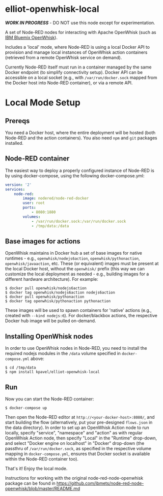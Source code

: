 elliot-openwhisk-local
======================

***WORK IN PROGRESS*** - DO NOT use this node except for experimentation.

A set of Node-RED nodes for interacting with Apache OpenWhisk (such as [IBM Bluemix OpenWhisk](https://console.ng.bluemix.net/openwhisk)).

Includes a 'local' mode, where Node-RED is using a local Docker API to provision and manage local instances of OpenWhisk action containers (retrieved from a remote OpenWhisk service on demand).

Currently Node-RED itself must run in a container managed by the same Docker endpoint (to simplify connectivity setup). Docker API can be accessible on a local socket (e.g., with `/var/run/docker.sock` mapped from the Docker host into Node-RED container), or via a remote API.

# Local Mode Setup
## Prereqs
You need a Docker host, where the entire deployment will be hosted (both Node-RED and the action containers). You also need `npm` and `git` packages installed.
## Node-RED container
The easiest way to deploy a properly configured instance of Node-RED is by using docker-compose, using the following docker-compose.yml:
```yaml
version: '2'
services:
    node-red:
        image: nodered/node-red-docker
        user: root
        ports:
            - 8080:1880
        volumes:
            - /var/run/docker.sock:/var/run/docker.sock
            - /tmp/data:/data
```

## Base images for actions
OpenWhisk maintains in Docker hub a set of base images for native runtimes - e.g., `openwhisk/nodejs6action`, `openwhisk/pythonaction`, `openwhisk/javaaction`, etc. These (or equivalent) images must be present at the local Docker host, without the `openwhisk/` prefix (this way we can customize the local deployment as needed - e.g., building images for a different hardware architecture). For example:
```shell
$ docker pull openwhisk/nodejs6action
$ docker tag openwhisk/nodejs6action nodejs6action
$ docker pull openwhisk/pythonaction
$ docker tag openwhisk/pythonaction pythonaction
```
These images will be used to spawn containers for 'native' actions (e.g., created with `--kind nodejs:6`). For docker/blackbox actions, the respective Docker hub image will be pulled on-demand.
## Installing OpenWhisk nodes
In order to use OpenWhisk nodes in Node-RED, you need to install the required nodejs modules in the `/data` volume specified in `docker-compose.yml` above:
```
$ cd /tmp/data
$ npm install kpavel/elliot-openwhisk-local
```
## Run
Now you can start the Node-RED container:
```
$ docker-compose up
```
Then open the Node-RED editor at `http://<your-docker-host>:8080/`, and start building the flow (alternatively, put your pre-designed `flows.json` in the data directory). In order to set up an OpenWhisk Action node to run locally, specify "service", "namespace" and "action" as with regular OpenWhisk Action node, then specify "Local" in the "Runtime" drop-down, and select "Docker engine on localhost" in "Docker" drop-down (the passthru of `/var/run/docker.sock`, as specified in the respective volume mapping in `docker-compose.yml`, ensures that Docker socket is available within the Node-RED container too).

That's it! Enjoy the local mode.

Instructions for working with the original node-red-node-openwhisk package can be found in https://github.com/ibmets/node-red-node-openwhisk/blob/master/README.md
